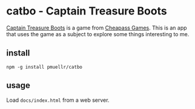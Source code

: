 catbo - Captain Treasure Boots
================================================================================

[Captain Treasure Boots][] is a game from [Cheapass Games][].  This is an app
that uses the game as a subject to explore some things interesting to me.

[Captain Treasure Boots]: https://cheapass.com/captain-treasure-boots/
[Cheapass Games]: https://cheapass.com/


install
--------------------------------------------------------------------------------

    npm -g install pmuellr/catbo


usage
--------------------------------------------------------------------------------

Load `docs/index.html` from a web server.